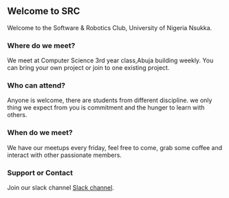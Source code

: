 ## Welcome to SRC

Welcome to the Software & Robotics Club, University of Nigeria Nsukka.


### Where do we meet?

We meet at Computer Science 3rd year class,Abuja building weekly. You can bring your own project or join to one existing project.

### Who can attend?

Anyone is welcome, there are students from different discipline. we only thing we expect from you is commitment and the hunger to learn with others.

### When do we meet?

We have our meetups every friday, feel free to come, grab some coffee and interact with other passionate members.

### Support or Contact

Join our slack channel [Slack channel](https://join.slack.com/t/src-ng/shared_invite/enQtMjc3OTAyMTQ0NzM2LTg2ZWE4ODA0NWIxZDQ0NjBkNDA3M2QxN2U0YTFjN2M2MjUyYWY1YjgzNWNhMjBmNWU1NzlhZWQ4NmFjMjNkYWM).
